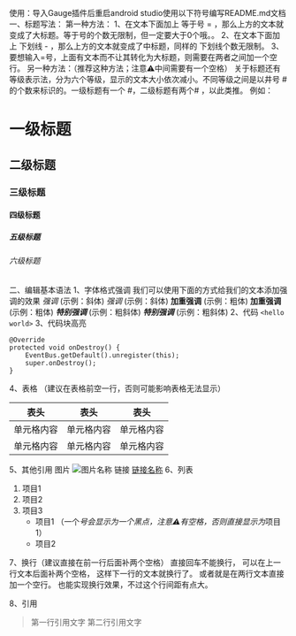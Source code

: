 使用：导入Gauge插件后重启android studio使用以下符号编写README.md文档
一、标题写法：
第一种方法：
1、在文本下面加上 等于号 = ，那么上方的文本就变成了大标题。等于号的个数无限制，但一定要大于0个哦。。
2、在文本下面加上 下划线 - ，那么上方的文本就变成了中标题，同样的 下划线个数无限制。
3、要想输入=号，上面有文本而不让其转化为大标题，则需要在两者之间加一个空行。
另一种方法：（推荐这种方法；注意⚠️中间需要有一个空格）
关于标题还有等级表示法，分为六个等级，显示的文本大小依次减小。不同等级之间是以井号  #  的个数来标识的。一级标题有一个 #，二级标题有两个# ，以此类推。
例如：
# 一级标题
## 二级标题
### 三级标题
#### 四级标题
##### 五级标题
###### 六级标题
二、编辑基本语法
1、字体格式强调
 我们可以使用下面的方式给我们的文本添加强调的效果
*强调*  (示例：斜体)
 _强调_  (示例：斜体)
**加重强调**  (示例：粗体)
 __加重强调__ (示例：粗体)
***特别强调*** (示例：粗斜体)
___特别强调___  (示例：粗斜体)
2、代码
`<hello world>`
3、代码块高亮
```
@Override
protected void onDestroy() {
    EventBus.getDefault().unregister(this);
    super.onDestroy();
}
```
4、表格 （建议在表格前空一行，否则可能影响表格无法显示）

 表头  | 表头  | 表头
 ---- | ----- | ------
 单元格内容  | 单元格内容 | 单元格内容
 单元格内容  | 单元格内容 | 单元格内容

5、其他引用
图片
![图片名称](https://www.baidu.com/img/bd_logo1.png)
链接
[链接名称](https://www.baidu.com/)
6、列表
1. 项目1
2. 项目2
3. 项目3
   * 项目1 （一个*号会显示为一个黑点，注意⚠️有空格，否则直接显示为*项目1）
   * 项目2

7、换行（建议直接在前一行后面补两个空格）
直接回车不能换行，
可以在上一行文本后面补两个空格，
这样下一行的文本就换行了。
或者就是在两行文本直接加一个空行。
也能实现换行效果，不过这个行间距有点大。

8、引用
> 第一行引用文字
> 第二行引用文字